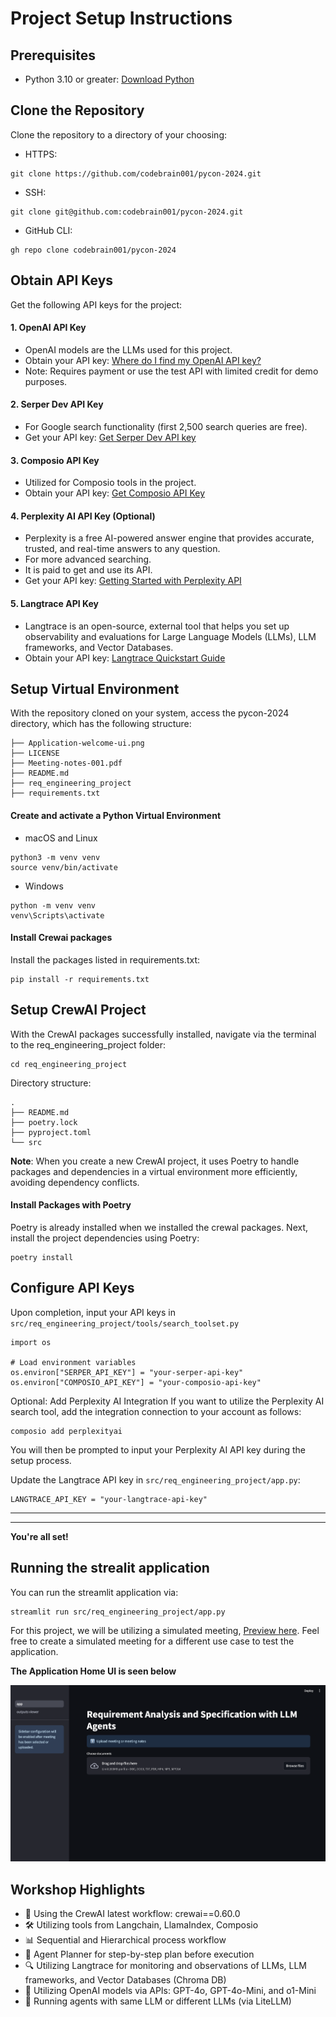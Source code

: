 # Project Setup Instructions


## Prerequisites
- Python 3.10 or greater: [Download Python](python.org/downloads)

## Clone the Repository
Clone the repository to a directory of your choosing:

- HTTPS:
```
git clone https://github.com/codebrain001/pycon-2024.git
```

- SSH:
```
git clone git@github.com:codebrain001/pycon-2024.git
```

- GitHub CLI:
```
gh repo clone codebrain001/pycon-2024
```

## Obtain API Keys
Get the following API keys for the project:

#### 1.  OpenAI API Key
- OpenAI models are the LLMs used for this project.
- Obtain your API key: [Where do I find my OpenAI API key?](https://help.openai.com/en/articles/4936850-where-do-i-find-my-openai-api-key)
- Note: Requires payment or use the test API with limited credit for demo purposes. 


#### 2. Serper Dev API Key
- For Google search functionality (first 2,500 search queries are free).
- Get your API key: [Get Serper Dev API key](https://serper.dev/api-key)

#### 3. Composio API Key
- Utilized for Composio tools in the project.
- Obtain your API key: [Get Composio API Key](https://docs.composio.dev/patterns/howtos/get_api_key)


#### 4. Perplexity AI API Key (Optional)
- Perplexity is a free AI-powered answer engine that provides accurate, trusted, and real-time answers to any question.
- For more advanced searching.
- It is paid to get and use its API.
- Get your API key: [Getting Started with Perplexity API](https://docs.perplexity.ai/guides/getting-started)

#### 5. Langtrace API Key
- Langtrace is an open-source, external tool that helps you set up observability and evaluations for Large Language Models (LLMs), LLM frameworks, and Vector Databases.
- Obtain your API key: [Langtrace Quickstart Guide](https://docs.langtrace.ai/quickstart)

## Setup Virtual Environment
With the repository cloned on your system, access the pycon-2024 directory, which has the following structure:
```
├── Application-welcome-ui.png
├── LICENSE
├── Meeting-notes-001.pdf
├── README.md
├── req_engineering_project
├── requirements.txt
```

####  Create and activate a Python Virtual Environment
- macOS and Linux
```
python3 -m venv venv
source venv/bin/activate
```
- Windows
```
python -m venv venv
venv\Scripts\activate
```

#### Install Crewai packages

Install the packages listed in requirements.txt:
```
pip install -r requirements.txt
```

## Setup CrewAI Project
With the CrewAI packages successfully installed, navigate via the terminal to the req_engineering_project folder:
```
cd req_engineering_project
```

Directory structure:

```
.
├── README.md
├── poetry.lock
├── pyproject.toml
└── src
```

**Note**: When you create a new CrewAI project, it uses Poetry to handle packages and dependencies in a virtual environment more efficiently, avoiding dependency conflicts.


#### Install Packages with Poetry
Poetry is already installed when we installed the crewal packages. Next,  install the project dependencies using Poetry:

```
poetry install
```

## Configure API Keys
Upon completion, input your API keys in `src/req_engineering_project/tools/search_toolset.py`
```
import os

# Load environment variables
os.environ["SERPER_API_KEY"] = "your-serper-api-key"
os.environ["COMPOSIO_API_KEY"] = "your-composio-api-key"
```

Optional: Add Perplexity AI Integration
If you want to utilize the Perplexity AI search tool, add the integration connection to your account as follows:

```
composio add perplexityai
```

You will then be prompted to input your Perplexity AI API key during the setup process.

Update the Langtrace API key in `src/req_engineering_project/app.py`:
```
LANGTRACE_API_KEY = "your-langtrace-api-key"
```

***
***

**You're all set!** 

## Running the strealit application

You can run the streamlit application via:
```
streamlit run src/req_engineering_project/app.py   
```

For this project, we will be utilizing a simulated meeting, [Preview here](Meeting_notes_001.pdf). Feel free to create a simulated meeting for a different use case to test the application.

**The Application Home UI is seen below**

![App Home UI](Application-welcome-ui.png)


## Workshop Highlights
- 🚀 Using the CrewAI latest workflow: crewai==0.60.0
- 🛠️ Utilizing tools from Langchain, LlamaIndex, Composio
- 📊 Sequential and Hierarchical process workflow
- 📝 Agent Planner for step-by-step plan before execution
- 🔍 Utilizing Langtrace for monitoring and observations of LLMs, LLM frameworks, and Vector Databases (Chroma DB)
- 🤖 Utilizing OpenAI models via APIs: GPT-4o, GPT-4o-Mini, and o1-Mini 
- 🦾 Running agents with same LLM or different LLMs (via LiteLLM)
